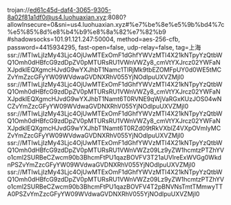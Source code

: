 trojan://ed61c45d-daf4-3065-9305-8a02f81a1df0@us4.luohuaxian.xyz:8080?allowInsecure=0&sni=us4.luohuaxian.xyz#%e7%be%8e%e5%9b%bd4%7c%e5%85%8d%e8%b4%b9%e8%8a%82%e7%82%b9
#shadowsocks=101.91.121.247:50004, method=aes-256-cfb, password=4415934295, fast-open=false, udp-relay=false, tag=上海
ssr://MTIwLjIzMy43Ljc4OjUwMTExOmF1dGhfYWVzMTI4X21kNTpyYzQtbWQ1Omh0dHBfcG9zdDpZV0pMTURsRU1VWnVWZy8_cmVtYXJrcz02YWFaNXJpdklEQXgmcHJvdG9wYXJhbT1Namc1TlRjMk9tbEZOMFpUY0d0WE5tMCZvYmZzcGFyYW09WVdwaGVDNXRhV055YjNOdlpuUXVZMjl0
ssr://MTIwLjIzMy43Ljc4OjUwMTExOmF1dGhfYWVzMTI4X21kNTpyYzQtbWQ1Omh0dHBfcG9zdDpZV0pMTURsRU1VWnVWZy8_cmVtYXJrcz02YWFaNXJpdklEQXgmcHJvdG9wYXJhbT1Namt6T0RVNE9qWjVaRGxKUzJOS04wNCZvYmZzcGFyYW09WVdwaGVDNXRhV055YjNOdlpuUXVZMjl0
ssr://MTIwLjIzMy43Ljc4OjUwMTExOmF1dGhfYWVzMTI4X21kNTpyYzQtbWQ1Omh0dHBfcG9zdDpZV0pMTURsRU1VWnVWZy8_cmVtYXJrcz02YWFaNXJpdklEQXgmcHJvdG9wYXJhbT1Namt6T0RZd09tRkVXblZ4VXpOVmIyMCZvYmZzcGFyYW09WVdwaGVDNXRhV055YjNOdlpuUXVZMjl0
ssr://MTIwLjIzMy43Ljc4OjUwMTExOmF1dGhfYWVzMTI4X21kNTpyYzQtbWQ1Omh0dHBfcG9zdDpZV0pMTURsRU1VWnVWZz09Lz9yZW1hcmtzPTZhYVo1cml2SURBeCZwcm90b3BhcmFtPU1qazBOVFV3T21aUVlreExWVGg0WkdnPSZvYmZzcGFyYW09WVdwaGVDNXRhV055YjNOdlpuUXVZMjl0
ssr://MTIwLjIzMy43Ljc4OjUwMTExOmF1dGhfYWVzMTI4X21kNTpyYzQtbWQ1Omh0dHBfcG9zdDpZV0pMTURsRU1VWnVWZz09Lz9yZW1hcmtzPTZhYVo1cml2SURBeCZwcm90b3BhcmFtPU1qazBOVFV4T2pBNVNsTmtTMmwyTTA0PSZvYmZzcGFyYW09WVdwaGVDNXRhV055YjNOdlpuUXVZMjl0
